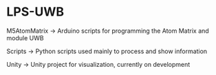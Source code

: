 # LPS-UWB

M5AtomMatrix -> Arduino scripts for programming the Atom Matrix and module UWB

Scripts -> Python scripts used mainly to process and show information

Unity -> Unity project for visualization, currently on development